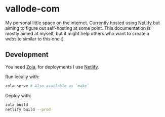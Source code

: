 # vallode-com

My personal little space on the internet. Currently hosted using
[Netlify](https://netlify.com/) but aiming to figure out self-hosting
at some point. This documentation is mostly aimed at myself, but it might help others who want to
create a website similar to this one :)

## Development

You need [Zola](https://www.getzola.org/), for deployments I use [Netlify](https://netlify.com/).

Run locally with:

```bash
zola serve # Also available as `make`
```

Deploy with:

```bash
zola build
netlify build --prod
```

